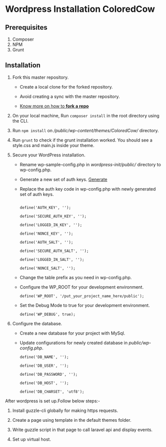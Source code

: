 # Wordpress Installation ColoredCow

## Prerequisites

1. Composer
2. NPM
3. Grunt

## Installation

1. Fork this master repository.

   * Create a local clone for the forked repository.

   * Avoid creating a sync with the master repository.

   * [Know more on how to **fork a repo**](https://help.github.com/articles/fork-a-repo/)

2. On your local machine, Run `composer install` in the root directory using the CLI.

3. Run `npm install` on */public/wp-content/themes/ColoredCow/* directory.

4. Run `grunt` to check if the grunt installation worked. You should see a style.css and main.js inside your theme. 

5. Secure your WordPress installation.

   * Rename wp-sample-config.php in *wordpress-init/public/* directory to wp-config.php.

   * Generate a new set of auth keys. [Generate](https://api.wordpress.org/secret-key/1.1/salt/)

   * Replace the auth key code in wp-config.php with newly generated set of auth keys.
      ```
  
      define('AUTH_KEY', '');
  
      define('SECURE_AUTH_KEY', '');
  
      define('LOGGED_IN_KEY', '');
  
      define('NONCE_KEY', '');
  
      define('AUTH_SALT', '');
  
      define('SECURE_AUTH_SALT', '');
  
      define('LOGGED_IN_SALT', '');
  
      define('NONCE_SALT', '');
  
      ```

   * Change the table prefix as you need in wp-config.php.
   
   * Configure the WP_ROOT for your development environment.
      ```
      define('WP_ROOT', '/put_your_project_name_here/public');
      
      ```
   
   * Set the Debug Mode to true for your development environment.
      ```
      define('WP_DEBUG', true);
      
      ```

6. Configure the database.

   * Create a new database for your project with MySql.

   * Update configurations for newly created database in *public/wp-config.php*.
      ```
      define('DB_NAME', '');
      
      define('DB_USER', '');
      
      define('DB_PASSWORD', '');
      
      define('DB_HOST', '');
      
      define('DB_CHARSET', 'utf8');
      
      ```


After wordpress is set up.Follow below steps:-

1. Install guzzle-cli globally for making https requests.

2. Create a page using template in the default themes folder.

3. Write guzzle script in that page to call laravel api and display events.

4. Set up virtual  host.
